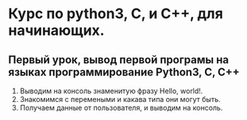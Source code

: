 # Курс по python3, C, и C++, для начинающих.

## Первый урок, вывод первой програмы на языках программирование Python3, C, C++

1. Выводим на консоль знаменитую фразу Hello, world!.
2. Знакомимся с перемеными и какава типа они могут быть.
3. Получаем данные от пользователя, и выводим на консоль.
